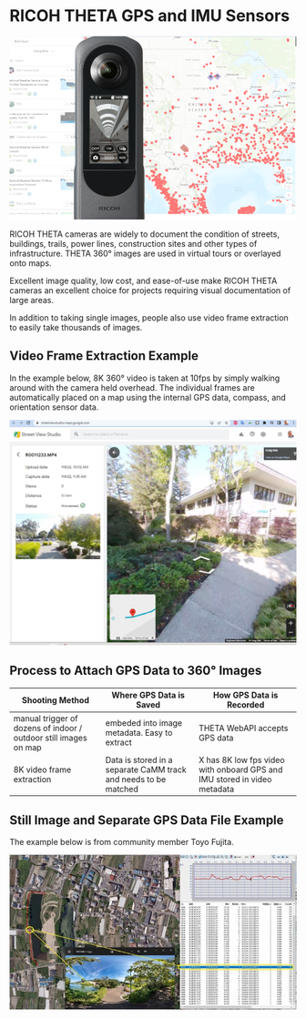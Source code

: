 # RICOH THETA GPS and IMU Sensors



![banner](images/home/banner.png)

RICOH THETA cameras are widely to document the condition
of streets,  buildings, trails, power lines, construction
sites and other types of infrastructure. THETA 360° images
are used in virtual tours or overlayed onto maps.

Excellent image quality, low cost, and ease-of-use make RICOH
THETA cameras an excellent choice for projects requiring
visual documentation of large areas.  

In addition to taking single images, people also use video frame extraction to easily take 
thousands of images.

## Video Frame Extraction Example

In the example below, 8K 360° video is taken at 10fps by simply walking
around with the camera held overhead. The individual frames
are automatically placed on a map using the internal GPS data,
compass, and orientation sensor data.

![streetview](images/home/streetview.jpeg)


## Process to Attach GPS Data to 360° Images

| Shooting Method | Where GPS Data is Saved | How GPS Data is Recorded | 
| -------- | ----------- | --------- |
| manual trigger of dozens of indoor / outdoor still images on map | embeded into image metadata.  Easy to extract | THETA WebAPI accepts GPS data |
| 8K video frame extraction | Data is stored in a separate CaMM track and needs to be matched | X has 8K low fps video with onboard GPS and IMU stored in video metadata

## Still Image and Separate GPS Data File Example

The example below is from community member Toyo Fujita.

![GPS data file](images/home/gps_data.jpeg)